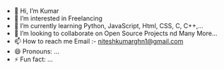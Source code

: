 - 👋 Hi, I’m Kumar
- 👀 I’m interested in Freelancing
- 🌱 I’m currently learning Python, JavaScript, Html, CSS, C, C++,...
- 💞️ I’m looking to collaborate on Open Source Projects nd Many More...
- 📫 How to reach me Email :- niteshkumarghn1@gmail.com
- 😄 Pronouns: ...
- ⚡ Fun fact: ...

